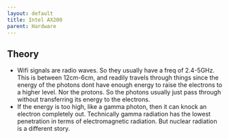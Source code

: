 ```yaml
---
layout: default
title: Intel AX200
parent: Hardware
---
```


## Theory

- Wifi signals are radio waves. So they usually have a freq of 2.4-5GHz. This is between 12cm-6cm, and readily travels through things since the energy of the photons dont have enough energy to raise the electrons to a higher level. Nor the protons. So the photons usually just pass through without transferring its energy to the electrons.
- If the energy is too high, like a gamma photon, then it can knock an electron completely out. Technically gamma radiation has the lowest penetration in terms of electromagnetic radiation. But nuclear radiation is a different story.
